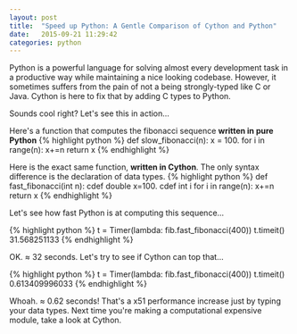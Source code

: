 ```yaml
---
layout: post
title:  "Speed up Python: A Gentle Comparison of Cython and Python"
date:   2015-09-21 11:29:42
categories: python
---
```



Python is a powerful language for solving almost every development task in a productive way while maintaining a nice looking codebase. However, it sometimes suffers from the pain of not a being strongly-typed like C or Java. Cython is here to fix that by adding C types to Python.

Sounds cool right? Let's see this in action...

Here's a function that computes the fibonacci sequence **written in pure Python**
{% highlight python %}
def slow_fibonacci(n):
    x = 100.
    for i in range(n):
        x+=n
    return x
{% endhighlight %}

Here is the exact same function, **written in Cython**. The only syntax difference 
is the declaration of data types.
{% highlight python %}
def fast_fibonacci(int n):
    cdef double x=100.
    cdef int i
    for i in range(n):
        x+=n
    return x
{% endhighlight %}


Let's see how fast Python is at computing this sequence...

{% highlight python %}
t = Timer(lambda: fib.fast_fibonacci(400))
t.timeit()
31.568251133
{% endhighlight %}

OK. ≈ 32 seconds. Let's try to see if Cython can top that...

{% highlight python %}
t = Timer(lambda: fib.fast_fibonacci(400))
t.timeit()
0.613409996033
{% endhighlight %}

Whoah. ≈ 0.62 seconds! That's a x51 performance increase just by typing your data types.
Next time you're making a computational expensive module, take a look at Cython.
